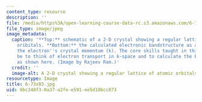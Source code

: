 ```yaml
---
content_type: resource
description: ''
file: /media/https%3A/open-learning-course-data-rc.s3.amazonaws.com/6-730-physics-for-solid-state-applications-spring-2003/9bc348f30a37a2fee591ee5d10bcc873_6-73s03.jpg
file_type: image/jpeg
image_metadata:
  caption: '**Top:** schematic of a 2-D crystal showing a regular lattice of atomic
    oribitals. **Bottom:** the calculated electronic bandstructure as a function of
    the electron''s crystal momentum (k). The core skills taught in this class will
    be to think of electron transport in k-space and to calculate the bandstructure
    as shown here. (Image by Rajeev Ram.)'
  credit: ''
  image-alt: A 2-D crystal showing a regular lattice of atomic orbitals.
resourcetype: Image
title: 6-73s03.jpg
uid: 9bc348f3-0a37-a2fe-e591-ee5d10bcc873
---
```

